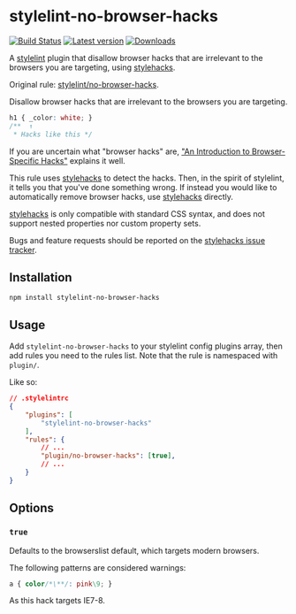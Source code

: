 # stylelint-no-browser-hacks

[![Build Status][ci-img]][ci]
[![Latest version][npm-v-img]][npm]
[![Downloads][npm-d-img]][npm]

A [stylelint] plugin that disallow browser hacks that are irrelevant to the
browsers you are targeting, using [stylehacks].

Original rule: [stylelint/no-browser-hacks][original-rule].

Disallow browser hacks that are irrelevant to the browsers you are targeting.

```css
h1 { _color: white; }
/**  ↑
 * Hacks like this */
```

If you are uncertain what "browser hacks" are, ["An Introduction to
Browser-Specific Hacks"][sitepoint-browser-specific-css-hacks]
explains it well.

This rule uses [stylehacks] to detect the hacks. Then, in the spirit of
stylelint, it tells you that you've done something wrong. If instead you would
like to automatically remove browser hacks, use [stylehacks] directly.

[stylehacks] is only compatible with standard CSS syntax, and does not support
nested properties nor custom property sets.

Bugs and feature requests should be reported on the
[stylehacks issue tracker][stylehacks-issues].

## Installation

```
npm install stylelint-no-browser-hacks
```

## Usage

Add `stylelint-no-browser-hacks` to your stylelint config plugins array, then
add rules you need to the rules list.
Note that the rule is namespaced with `plugin/`.

Like so:

```json
// .stylelintrc
{
	"plugins": [
		"stylelint-no-browser-hacks"
	],
	"rules": {
		// ...
		"plugin/no-browser-hacks": [true],
		// ...
	}
}
```

## Options

### `true`

Defaults to the browserslist default, which targets modern browsers.

The following patterns are considered warnings:

```css
a { color/*\**/: pink\9; }
```

As this hack targets IE7-8.

[ci-img]: https://travis-ci.org/Slamdunk/stylelint-no-browser-hacks.svg?branch=master
[ci]: https://travis-ci.org/Slamdunk/stylelint-no-browser-hacks
[npm]: https://www.npmjs.com/package/stylelint-no-browser-hacks
[npm-v-img]: https://img.shields.io/npm/v/stylelint-no-browser-hacks.svg
[npm-d-img]: https://img.shields.io/npm/dt/stylelint-no-browser-hacks.svg
[stylelint]: https://stylelint.io/
[stylehacks]: https://github.com/ben-eb/stylehacks
[stylehacks-issues]: https://github.com/ben-eb/stylehacks/issues
[original-rule]: https://github.com/stylelint/stylelint/tree/7.9.0/lib/rules/no-browser-hacks
[sitepoint-browser-specific-css-hacks]: https://www.sitepoint.com/browser-specific-css-hacks/
[browserslist]: https://github.com/ai/browserslist
